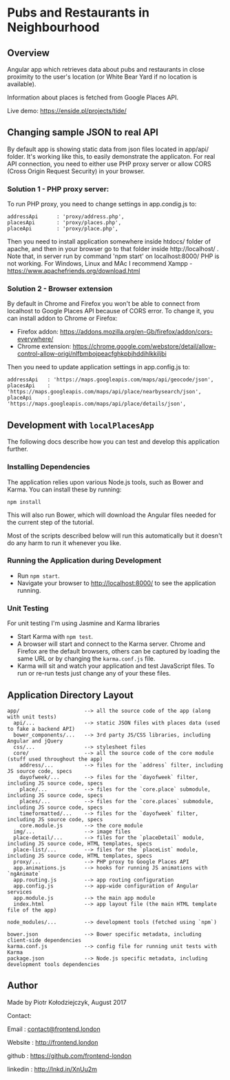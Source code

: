 # Pubs and Restaurants in Neighbourhood

## Overview

Angular app which retrieves data about pubs and restaurants in close proximity to the user's location (or White Bear Yard if no location is available). 

Information about places is fetched from  Google Places API.

Live demo: https://enside.pl/projects/tide/

## Changing sample JSON to real API

By default app is showing static data from json files located in app/api/ folder. It's working like this, to easily demonstrate the applicaton. For real API connection, you need to either use PHP proxy server or allow CORS (Cross Origin Request Security) in your browser.

### Solution 1 - PHP proxy server:

To run PHP proxy, you need to change settings in app.condig.js to:

```
addressApi      : 'proxy/address.php',
placesApi       : 'proxy/places.php',
placeApi        : 'proxy/place.php',
```

Then you need to install application somewhere inside htdocs/ folder of apache, and then in your browser go to that folder inside http://localhost/ . Note that, in  server run by command 'npm start' on localhost:8000/ PHP is not working. For Windows, Linux and MAc I recommend Xampp - https://www.apachefriends.org/download.html 

### Solution 2 - Browser extension

By default in Chrome and Firefox you won't be able to connect from localhost to Google Places API because of CORS error. To change it, you can install addon to Chrome or Firefox:

- Firefox addon: https://addons.mozilla.org/en-Gb/firefox/addon/cors-everywhere/
- Chrome extension: https://chrome.google.com/webstore/detail/allow-control-allow-origi/nlfbmbojpeacfghkpbjhddihlkkiljbi

Then you need to update application settings in app.config.js to:

```
addressApi   : 'https://maps.googleapis.com/maps/api/geocode/json',
placesApi    : 'https://maps.googleapis.com/maps/api/place/nearbysearch/json',
placeApi     : 'https://maps.googleapis.com/maps/api/place/details/json',
```

## Development with `localPlacesApp`

The following docs describe how you can test and develop this application further.

### Installing Dependencies

The application relies upon various Node.js tools, such as Bower and Karma. You can install these by running:

```
npm install
```

This will also run Bower, which will download the Angular files needed for the current step of the
tutorial.

Most of the scripts described below will run this automatically but it doesn't do any harm to run
it whenever you like.

### Running the Application during Development

- Run `npm start`.
- Navigate your browser to [http://localhost:8000/](http://localhost:8000/) to see the application 
  running.

### Unit Testing

For unit testing I'm using Jasmine and Karma libraries

- Start Karma with `npm test`.
- A browser will start and connect to the Karma server. Chrome and Firefox are the default browsers,
  others can be captured by loading the same URL or by changing the `karma.conf.js` file.
- Karma will sit and watch your application and test JavaScript files. To run or re-run tests just
  change any of your these files.

## Application Directory Layout

```
app/                     --> all the source code of the app (along with unit tests)
  api/...                --> static JSON files with places data (used to fake a backend API)
  bower_components/...   --> 3rd party JS/CSS libraries, including Angular and jQuery
  css/...                --> stylesheet files
  core/                  --> all the source code of the core module (stuff used throughout the app)
    address/...          --> files for the `address` filter, including JS source code, specs
    dayofweek/...        --> files for the `dayofweek` filter, including JS source code, specs
    place/...            --> files for the `core.place` submodule, including JS source code, specs
    places/...           --> files for the `core.places` submodule, including JS source code, specs
    timeformatted/...    --> files for the `dayofweek` filter, including JS source code, specs
    core.module.js       --> the core module
  img/...                --> image files
  place-detail/...       --> files for the `placeDetail` module, including JS source code, HTML templates, specs
  place-list/...         --> files for the `placeList` module, including JS source code, HTML templates, specs
  proxy/...              --> PHP proxy to Google Places API
  app.animations.js      --> hooks for running JS animations with `ngAnimate`
  app.routing.js         --> app routing configuration
  app.config.js          --> app-wide configuration of Angular services
  app.module.js          --> the main app module
  index.html             --> app layout file (the main HTML template file of the app)

node_modules/...         --> development tools (fetched using `npm`)

bower.json               --> Bower specific metadata, including client-side dependencies
karma.conf.js            --> config file for running unit tests with Karma
package.json             --> Node.js specific metadata, including development tools dependencies
```


## Author

Made by Piotr Kołodziejczyk, August 2017

Contact: 

Email    : contact@frontend.london

Website  : http://frontend.london

github   : https://github.com/frontend-london

linkedin : http://lnkd.in/XnUu2m
